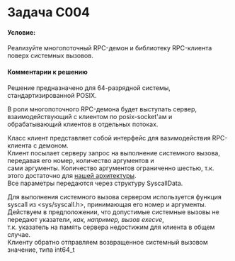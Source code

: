 # Задача C004

#### Условие:
Реализуйте многопоточный RPC-демон и библиотеку RPC-клиента поверх системных вызовов.

#### Комментарии к решению
Решение предназначено для 64-разрядной системы, стандартизированной POSIX.

В роли многопоточного RPC-демона будет выступать сервер, взаимодействующий с клиентом по posix-socket'ам и  
обрабатывающий клиентов в отдельных потоках.  

Класс клиент представляет собой интерфейс для вазимодействия RPC-клиента с демоном.  
Клиент посылает серверу запрос на выполнение системного вызова, передавая его номер, количество аргументов и  
сами аргументы. Количество аргументов ограниченно шестью, т.к. этого достаточно для [нашей архитектуры](https://stackoverflow.com/questions/25398729/system-call-maximum-arguments-in).  
Все параметры передаются через структуру SyscallData. 

Для выполнения системного вызова сервером используется функция syscall из <sys/syscall.h>, принимающая его номер и аргументы.  
Действуем в предположении, что допустимые системные вызовы не передают указатели, *как, например, вызов execve*,  
т.к. указатель на память сервера недостижим для клиента в общем случае.  
Клиенту обратно отправляем возвращенное системный вызовом значение, типа int64_t

    
